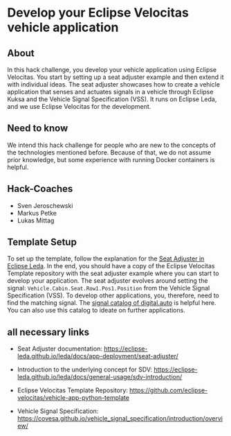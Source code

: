 # Develop your Eclipse Velocitas vehicle application

## About

In this hack challenge, you develop your vehicle application using Eclipse Velocitas. You start by setting up a seat adjuster example and then extend it with individual ideas.
The seat adjuster showcases how to create a vehicle application that senses and actuates signals in a vehicle through Eclipse Kuksa and the Vehicle Signal Specification (VSS). It runs on Eclipse Leda, and we use Eclipse Velocitas for the development.

## Need to know

We intend this hack challenge for people who are new to the concepts of the technologies mentioned before. Because of that, we do not assume prior knowledge, but some experience with running Docker containers is helpful.

## Hack-Coaches

- Sven Jeroschewski
- Markus Petke
- Lukas Mittag

## Template Setup

To set up the template, follow the explanation for the [Seat Adjuster in Eclipse Leda](https://eclipse-leda.github.io/leda/docs/app-deployment/seat-adjuster/). In the end, you should have a copy of the Eclipse Velocitas Template repository with the seat adjuster example where you can start to develop your application.
The seat adjuster evolves around setting the signal: `Vehicle.Cabin.Seat.Row1.Pos1.Position` from the Vehicle Signal Specification (VSS). To develop other applications, you, therefore, need to find the matching signal. The [signal catalog of digital.auto](https://digitalauto.netlify.app/model/STLWzk1WyqVVLbfymb4f/cvi/list) is  helpful here. You can also use this catalog to ideate on further applications.

## all necessary links

- Seat Adjuster documentation: https://eclipse-leda.github.io/leda/docs/app-deployment/seat-adjuster/

- Introduction to the underlying concept for SDV: https://eclipse-leda.github.io/leda/docs/general-usage/sdv-introduction/

- Eclipse Velocitas Template Repository: https://github.com/eclipse-velocitas/vehicle-app-python-template

- Vehicle Signal Specification: https://covesa.github.io/vehicle_signal_specification/introduction/overview/
